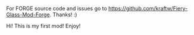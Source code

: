 For FORGE source code and issues go to https://github.com/kraftw/Fiery-Glass-Mod-Forge. Thanks! :)

Hi! This is my first mod! Enjoy!
